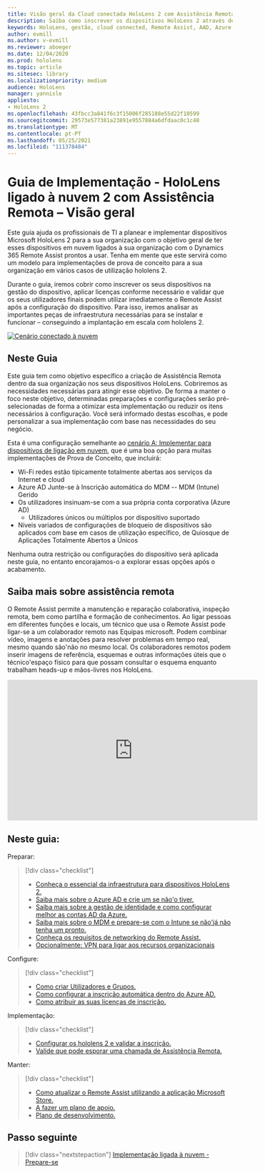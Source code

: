 ```yaml
---
title: Visão geral da Cloud conectada HoloLens 2 com Assistência Remota
description: Saiba como inscrever os dispositivos HoloLens 2 através de uma rede Cloud Connected utilizando o Dynamics 365 Remote Assist.
keywords: HoloLens, gestão, cloud connected, Remote Assist, AAD, Azure AD, MDM, Mobile Device Management
author: evmill
ms.author: v-evmill
ms.reviewer: aboeger
ms.date: 12/04/2020
ms.prod: hololens
ms.topic: article
ms.sitesec: library
ms.localizationpriority: medium
audience: HoloLens
manager: yannisle
appliesto:
- HoloLens 2
ms.openlocfilehash: 43fbcc3a841f6c3f15006f285188e55d22f10599
ms.sourcegitcommit: 29573e577381a23891e9557884a6dfdaac0c1c48
ms.translationtype: MT
ms.contentlocale: pt-PT
ms.lasthandoff: 05/25/2021
ms.locfileid: "111378484"
---
```

# <a name="deployment-guide--cloud-connected-hololens-2-with-remote-assist--overview"></a>Guia de Implementação - HoloLens ligado à nuvem 2 com Assistência Remota – Visão geral

Este guia ajuda os profissionais de TI a planear e implementar dispositivos Microsoft HoloLens 2 para a sua organização com o objetivo geral de ter esses dispositivos em nuvem ligados à sua organização com o Dynamics 365 Remote Assist prontos a usar. Tenha em mente que este servirá como um modelo para implementações de prova de conceito para a sua organização em vários casos de utilização hololens 2.

Durante o guia, iremos cobrir como inscrever os seus dispositivos na gestão do dispositivo, aplicar licenças conforme necessário e validar que os seus utilizadores finais podem utilizar imediatamente o Remote Assist após a configuração do dispositivo. Para isso, iremos analisar as importantes peças de infraestrutura necessárias para se instalar e funcionar – conseguindo a implantação em escala com hololens 2.

[![Cenário conectado à ](./images/deployment-guides-revised-scenario-a.png) nuvem](./images/deployment-guides-revised-scenario-a.png#lightbox)
## <a name="in-this-guide"></a>Neste Guia

Este guia tem como objetivo específico a criação de Assistência Remota dentro da sua organização nos seus dispositivos HoloLens. Cobriremos as necessidades necessárias para atingir esse objetivo. De forma a manter o foco neste objetivo, determinadas preparações e configurações serão pré-selecionadas de forma a otimizar esta implementação ou reduzir os itens necessários à configuração. Você será informado destas escolhas, e pode personalizar a sua implementação com base nas necessidades do seu negócio.

Esta é uma configuração semelhante ao [cenário A: Implementar para dispositivos de ligação em nuvem](https://docs.microsoft.com/hololens/common-scenarios#scenario-a), que é uma boa opção para muitas implementações de Prova de Conceito, que incluirá:

- Wi-Fi redes estão tipicamente totalmente abertas aos serviços da Internet e cloud
- Azure AD Junte-se à Inscrição automática do MDM -- MDM (Intune) Gerido
- Os utilizadores insinuam-se com a sua própria conta corporativa (Azure AD)
  - Utilizadores únicos ou múltiplos por dispositivo suportado
- Níveis variados de configurações de bloqueio de dispositivos são aplicados com base em casos de utilização específico, de Quiosque de Aplicações Totalmente Abertos a Únicos



Nenhuma outra restrição ou configurações do dispositivo será aplicada neste guia, no entanto encorajamos-o a explorar essas opções após o acabamento.

## <a name="learn-about-remote-assist"></a>Saiba mais sobre assistência remota

O Remote Assist permite a manutenção e reparação colaborativa, inspeção remota, bem como partilha e formação de conhecimentos. Ao ligar pessoas em diferentes funções e locais, um técnico que usa o Remote Assist pode ligar-se a um colaborador remoto nas Equipas microsoft. Podem combinar vídeo, imagens e anotações para resolver problemas em tempo real, mesmo quando são&#39;não no mesmo local. Os colaboradores remotos podem inserir imagens de referência, esquemas e outras informações úteis que o técnico&#39;espaço físico para que possam consultar o esquema enquanto trabalham heads-up e mãos-livres nos HoloLens.

<iframe width="560" height="315" src="https://www.youtube.com/embed/d3YT8j0yYl0" frameborder="0" allow="accelerometer; autoplay; clipboard-write; encrypted-media; gyroscope; picture-in-picture" allowfullscreen></iframe>

## <a name="in-this-guide-you-will"></a>Neste guia:

Preparar:

> [!div class="checklist"]
> - [Conheça o essencial da infraestrutura para dispositivos HoloLens 2.](hololens2-cloud-connected-prepare.md#infrastructure-essentials)
> - [Saiba mais sobre o Azure AD e crie um se não&#39;o tiver.](hololens2-cloud-connected-prepare.md#azure-active-directory)
> - [Saiba mais sobre a gestão de identidade e como configurar melhor as contas AD da Azure.](hololens2-cloud-connected-prepare.md#identity-management)
> - [Saiba mais sobre o MDM e prepare-se com o Intune se não&#39;já não tenha um pronto.](hololens2-cloud-connected-prepare.md#mobile-device-management)
> - [Conheça os requisitos de networking do Remote Assist.](hololens2-cloud-connected-prepare.md#network)
> - [Opcionalmente: VPN para ligar aos recursos organizacionais](/hololens2-cloud-connected-prepare.md#optional-connect-your-hololens-to-vpn)

Configure:

> [!div class="checklist"]
> - [Como criar Utilizadores e Grupos.](hololens2-cloud-connected-configure.md#azure-users-and-groups)
> - [Como configurar a inscrição automática dentro do Azure AD.](hololens2-cloud-connected-configure.md#auto-enrollment-on-hololens-2)
> - [Como atribuir as suas licenças de inscrição.](hololens2-cloud-connected-configure.md#application-licenses)

Implementação:

> [!div class="checklist"]
> - [Configurar os hololens 2 e validar a inscrição.](hololens2-cloud-connected-deploy.md#enrollment-validation)
> - [Valide que pode esporar uma chamada de Assistência Remota.](hololens2-cloud-connected-deploy.md#remote-assist-call-validation)

Manter:

> [!div class="checklist"]
> - [Como atualizar o Remote Assist utilizando a aplicação Microsoft Store.](hololens2-cloud-connected-maintain.md#updates)
> - [A fazer um plano de apoio.](hololens2-cloud-connected-maintain.md#support-plan)
> - [Plano de desenvolvimento.](hololens2-cloud-connected-maintain.md#development-plan)

## <a name="next-step"></a>Passo seguinte

> [!div class="nextstepaction"]
> [Implementação ligada à nuvem - Prepare-se](hololens2-cloud-connected-prepare.md)

